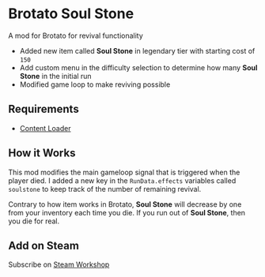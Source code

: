 # Brotato Soul Stone 

A mod for Brotato for revival functionality

- Added new item called **Soul Stone** in legendary tier with starting cost of `150`
- Add custom menu in the difficulty selection to determine how many **Soul Stone** in the initial run
- Modified game loop to make reviving possible

## Requirements

- <a href=https://github.com/BrotatoMods/Brotato-ContentLoader#user-content-fnref-1-52e351b45b755f548e67252ac622acc0>Content Loader</a>

## How it Works
This mod modifies the main gameloop signal that is triggered when the player died. I added a new key in the `RunData.effects` variables called `soulstone` to keep track of the number of remaining revival.

Contrary to how item works in Brotato, **Soul Stone** will decrease by one from your inventory each time you die. If you run out of **Soul Stone**, then you die for real.

## Add on Steam
Subscribe on <a href="https://steamcommunity.com/sharedfiles/filedetails/?id=2968200149">Steam Workshop</a>
